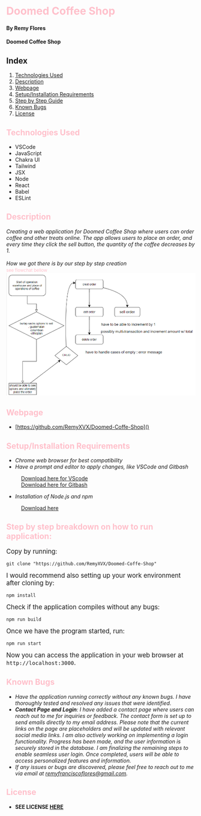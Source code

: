 # <span style="color: Pink">Doomed Coffee Shop

#### By **Remy Flores**

#### **Doomed Coffee Shop**

## Index

1. [Technologies Used](#1)
2. [Description](#2)
3. [Webpage](#3)
4. [Setup/Installation Requirements](#4)
5. [Step by Step Guide](#5)
6. [Known Bugs](#6)
7. [License](#7)

## <a name="1" id="1"></a><span style="color: Pink">Technologies Used
* VSCode
* JavaScript
* Chakra UI
* Tailwind
* JSX
* Node
* React
* Babel
* ESLint

## <a name="2" id="2"></a><span style="color: Pink">Description
_Creating a web application for Doomed Coffee Shop where users can order coffee and other treats online. The app allows users to place an order, and every time they click the sell button, the quantity of the coffee decreases by 1._
<br><br>
_How we got there is by our step by step creation_ 
<br><small><span style="color:pink">see flowchat bellow</small>
![Alt text](./src/assets/images/flowchart_coffee_shop.png)

## <a name="3" id="3"></a><span style="color: Pink">Webpage
* [https://github.com/RemyXVX/Doomed-Coffe-Shop]()

## <a name="4" id="4"></a><span style="color: Pink">Setup/Installation Requirements
* _Chrome web browser for best compatibility_
* _Have a prompt and editor to apply changes, like VSCode and Gitbash_

&nbsp;&nbsp;&nbsp;&nbsp;&nbsp;&nbsp;&nbsp;&nbsp;&nbsp;&nbsp;[Download here for VScode](https://code.visualstudio.com/download)<br>
&nbsp;&nbsp;&nbsp;&nbsp;&nbsp;&nbsp;&nbsp;&nbsp;&nbsp;&nbsp;[Download here for Gitbash](https://git-scm.com/downloads)

* _Installation of Node.js and npm_

&nbsp;&nbsp;&nbsp;&nbsp;&nbsp;&nbsp;&nbsp;&nbsp;&nbsp;&nbsp;[Download here](https://nodejs.org/en/download/)

## <a name="5" id="5"></a><span style="color: Pink">Step by step breakdown on how to run application:

<big>Copy by running:</big>

```
git clone "https://github.com/RemyXVX/Doomed-Coffe-Shop"
```

<big>I would recommend also setting up your work environment after cloning by:</big>

```
npm install
```

<big>Check if the application compiles without any bugs:</big>

```
npm run build
```

<big>Once we have the program started, run:</big>

```
npm run start
```

<big>Now you can access the application in your web browser at `http://localhost:3000`.</big>

## <a name="6" id="6"></a> <span style="color: Pink">Known Bugs
* _Have the application running correctly without any known bugs. I have thoroughly tested and resolved any issues that were identified._
* _<strong>Contact Page and Login</strong>: I have added a contact page where users can reach out to me for inquiries or feedback. The contact form is set up to send emails directly to my email address. Please note that the current links on the page are placeholders and will be updated with relevant social media links. I am also actively working on implementing a login functionality. Progress has been made, and the user information is securely stored in the database. I am finalizing the remaining steps to enable seamless user login. Once completed, users will be able to access personalized features and information._
* _If any issues or bugs are discovered, please feel free to reach out to me via email at remyfranciscoflores@gmail.com._

## <a name="7" id="7"></a><span style="color: Pink">License
* **SEE LICENSE [HERE](./LICENSE)** 
